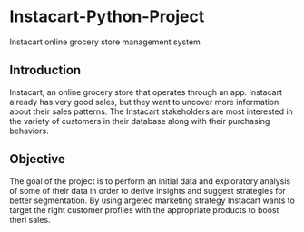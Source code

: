# Instacart-Python-Project
Instacart online grocery store management system
## Introduction 
Instacart, an online grocery store that operates through an app. Instacart already has very good sales, but they want to uncover more information about their sales patterns.
The Instacart stakeholders are most interested in the variety of customers in their database along with their purchasing behaviors.
## Objective
The goal of the project is to perform an initial data and exploratory analysis of some of their data in order to derive insights and suggest strategies for better segmentation. By using argeted marketing strategy  Instacart wants to target the right customer profiles with the appropriate products to boost theri sales.
